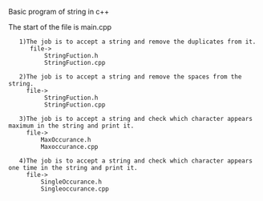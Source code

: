 Basic program of string in c++

The start of the file is main.cpp

       1)The job is to accept a string and remove the duplicates from it.
          file->
              StringFuction.h
              StringFuction.cpp
        
       2)The job is to accept a string and remove the spaces from the string.
         file->
              StringFuction.h
              StringFuction.cpp    

       3)The job is to accept a string and check which character appears maximum in the string and print it.
         file->
             MaxOccurance.h
             Maxoccurance.cpp
             
       4)The job is to accept a string and check which character appears one time in the string and print it.
         file->
             SingleOccurance.h
             Singleoccurance.cpp
               
